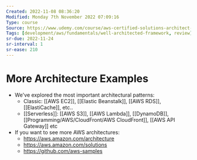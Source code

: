 ```yaml
---
Created: 2022-11-08 08:36:20
Modified: Monday 7th November 2022 07:09:16
Type: course
Source: https://www.udemy.com/course/aws-certified-solutions-architect-associate-saa-c01/?xref=E0Aed11STH4LPUQvCz0GJFABTmM=
Tags: [development/aws/fundamentals/well-architected-framework, review]
sr-due: 2022-11-24
sr-interval: 1
sr-ease: 210
---
```


# More Architecture Examples

- We've explored the most important architectural patterns:
    - Classic: [[AWS EC2]], [[Elastic Beanstalk]], [[AWS RDS]], [[ElastiCache]], etc..
    - [[Serverless]]: [[AWS S3]], [[AWS Lambda]], [[DynamoDB]], [[Programming/AWS/CloudFront/AWS CloudFront]], [[AWS API Gateway]] etc
- If you want to see more AWS architectures:
    - https://aws.amazon.com/architecture
    - https://aws.amazon.com/solutions
    - https://github.com/aws-samples